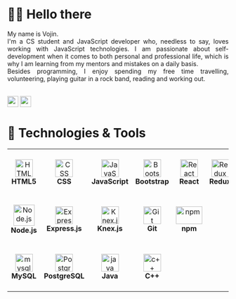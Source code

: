 # 👋🏻 Hello there

<div align="justify">
My name is Vojin.
<br>I'm a CS student and JavaScript developer who, needless to say, loves working with JavaScript technologies. I am passionate about self-development when it comes to both personal and professional life, which is why I am learning from my mentors and mistakes on a daily basis. 
<br>Besides programming, I enjoy spending my free time travelling, volunteering, playing guitar in a rock band, reading and working out. 
</div>

<br/><a href="https://www.linkedin.com/in/djordjevicv"><img src="https://img.shields.io/badge/linkedin-%230077B5.svg?&style=for-the-badge&logo=linkedin&logoColor=white" height=25></a>
<a href="mailto:djordjevicv.it@gmail.com"><img src="https://img.shields.io/badge/Gmail-D14836?style=for-the-badge&logo=gmail&logoColor=white" height=25></a>

# 🔧 Technologies & Tools

<table>
  <tr>
      <td align="center" height="108" width="108">
      <img
        src="https://upload.wikimedia.org/wikipedia/commons/thumb/3/38/HTML5_Badge.svg/800px-HTML5_Badge.svg.png"
        width="40"
        height="40"
        alt="HTML"
      />
      <br /><strong>HTML5</strong>
      </td>
      <td align="center" height="108" width="108">
      <img
        src="https://upload.wikimedia.org/wikipedia/commons/thumb/6/62/CSS3_logo.svg/800px-CSS3_logo.svg.png"
        width="40"
        height="40"
        alt="CSS"
      />
      <br /><strong>CSS</strong>
      </td>
    <td align="center" height="108" width="108">
      <img
        src="https://cdn.jsdelivr.net/gh/devicons/devicon/icons/javascript/javascript-plain.svg"
        width="40"
        height="40"
        alt="JavaScript"
      />
      <br /><strong>JavaScript</strong>
    </td>
     <td align="center" height="108" width="108">
      <img
        src="https://cdn.jsdelivr.net/gh/devicons/devicon/icons/bootstrap/bootstrap-plain.svg"
        width="40"
        height="40"
        alt="Bootstrap"
      />
      <br /><strong>Bootstrap</strong>
    </td>
    <td align="center" height="108" width="108">
      <img
        src="https://cdn.jsdelivr.net/gh/devicons/devicon/icons/react/react-original.svg"
        width="40"
        height="40"
        alt="React"
      />
      <br /><strong>React</strong>
    </td>
    <td align="center" height="108" width="108">
      <img
        src="https://cdn.jsdelivr.net/gh/devicons/devicon/icons/redux/redux-original.svg"
        width="40"
        height="40"
        alt="Redux"
      />
      <br /><strong>Redux</strong>
    </td>
  </tr>
  <tr>
    <td align="center" height="108" width="108">
      <img
        src="https://cdn.jsdelivr.net/gh/devicons/devicon/icons/nodejs/nodejs-original.svg"
        width="48"
        height="48"
        alt="Node.js"
      />
      <br /><strong>Node.js</strong>
    </td>
    <td align="center" height="108" width="108">
      <img
        src="https://cdn.jsdelivr.net/gh/devicons/devicon/icons/express/express-original.svg"
        width="40"
        height="40"
        alt="Express"
      />
      <br /><strong>Express.js</strong>
    </td>
      <td align="center" height="108" width="108">
      <img
        src="https://knexjs.org/knex-logo.png"
        width="40"
        height="40"
        alt="Knex.js"
      />
      <br /><strong>Knex.js</strong>
    </td>
    <td align="center" height="108" width="108">
      <img
        src="https://git-scm.com/images/logos/downloads/Git-Icon-1788C.png"
        width="40"
        height="40"
        alt="Git"
      />
      <br /><strong>Git</strong>
    </td>
    <td align="center" height="108" width="108">
      <img
        src="https://upload.wikimedia.org/wikipedia/commons/thumb/d/db/Npm-logo.svg/540px-Npm-logo.svg.png"
        width="60"
        height="40"
        alt="npm"
      />
      <br /><strong>npm</strong>
    </td>
  </tr>
    
  <tr>
     <td align="center" height="108" width="108">
      <img
        src="https://cdn.jsdelivr.net/gh/devicons/devicon/icons/mysql/mysql-original.svg"
        width="40"
        height="40"
        alt="mysql"
      />
      <br /><strong>MySQL</strong>
    </td>
     <td align="center" height="108" width="108">
      <img
        src="https://cdn.jsdelivr.net/gh/devicons/devicon/icons/postgresql/postgresql-original.svg"
        width="40"
        height="40"
        alt="PostgreSQL"
      />
      <br /><strong>PostgreSQL</strong>
    </td>
    <td align="center" height="108" width="108">
        <img
          src="https://cdn.jsdelivr.net/gh/devicons/devicon/icons/java/java-original.svg"
          width="40"
          height="40"
          alt="java"
        />
        <br /><strong>Java</strong>
      </td>
      <td align="center" height="108" width="108">
      <img
        src="https://cdn.jsdelivr.net/gh/devicons/devicon/icons/cplusplus/cplusplus-original.svg"
        width="40"
        height="40"
        alt="c++"
      />
      <br /><strong>C++</strong>
    </td>
  </tr>
  <tr>
    
  </tr>
</table>
